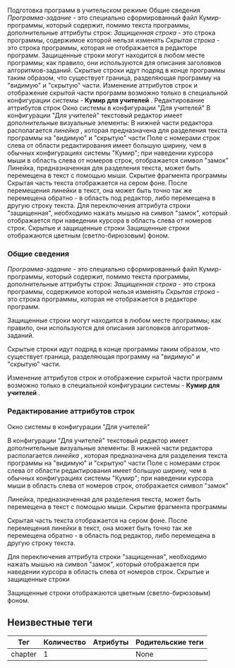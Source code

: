 Подготовка программ в учительском режиме Общие сведения *Программа-задание* - это
            специально сформированный файл Кумир-программы, который содержит, помимо текста программы,
            дополнительные аттрибуты строк: *Защищенная строка* -
                    это строка программы, содержимое которой нельзя изменять *Скрытая строка* -
                    это строка программы, которая не отображается в редакторе программ. Защищенные строки могут находится в любом месте программы; как правило, они используются для
            описания заголовков алгоритмов-заданий. Скрытые строки идут подряд в конце программы таким образом, что существует граница, разделяющая
            программу на "видимую" и "скрытую" части. Изменение аттрибутов строк и отображение скрытой части программ возможно только в специальной
            конфигурации системы - **Кумир для учителей** . Редактирование аттрибутов строк   Окно системы в конфигурации "Для учителей" В конфигурации "Для учителей" текстовый редактор имеет дополнительные визуальные элементы: В нижней части редактора располагается *линейка* ,
                    которая предназначена для разделения текста программы на "видимую" и
                    "скрытую" части Поле с номерами строк слева от области редактирования имеет большую ширину, чем в обычных
                        конфигурациях системы "Кумир"; при наведении курсора мыши в область слева от номеров
                        строк, отображается символ "замок" Линейка, предназначенная для разделения текста, может быть перемещена в текст с помощью мыши.   Скрытие фрагмента программы Скрытая часть текста отображается на сером фоне. После перемещения линейки в текст, она может быть точно так
            же перемещена обратно - в область под редактор, либо перемещена в другую строку текста. Для переключения аттрибута строки "защищенная", необходимо нажать мышью на символ "замок",
            который отображается при наведении курсора в область слева от номеров строк.   Скрытые и защищенные строки Защищенные строки отображаются цветным (светло-бирюзовым) фоном.

### Общие сведения

*Программа-задание* - это
            специально сформированный файл Кумир-программы, который содержит, помимо текста программы,
            дополнительные аттрибуты строк: *Защищенная строка* -
                    это строка программы, содержимое которой нельзя изменять *Скрытая строка* -
                    это строка программы, которая не отображается в редакторе программ.

Защищенные строки могут находится в любом месте программы; как правило, они используются для
            описания заголовков алгоритмов-заданий.

Скрытые строки идут подряд в конце программы таким образом, что существует граница, разделяющая
            программу на "видимую" и "скрытую" части.

Изменение аттрибутов строк и отображение скрытой части программ возможно только в специальной
            конфигурации системы - **Кумир для учителей** .

### Редактирование аттрибутов строк

  Окно системы в конфигурации "Для учителей"

В конфигурации "Для учителей" текстовый редактор имеет дополнительные визуальные элементы: В нижней части редактора располагается *линейка* ,
                    которая предназначена для разделения текста программы на "видимую" и
                    "скрытую" части Поле с номерами строк слева от области редактирования имеет большую ширину, чем в обычных
                        конфигурациях системы "Кумир"; при наведении курсора мыши в область слева от номеров
                        строк, отображается символ "замок"

Линейка, предназначенная для разделения текста, может быть перемещена в текст с помощью мыши.   Скрытие фрагмента программы

Скрытая часть текста отображается на сером фоне. После перемещения линейки в текст, она может быть точно так
            же перемещена обратно - в область под редактор, либо перемещена в другую строку текста.

Для переключения аттрибута строки "защищенная", необходимо нажать мышью на символ "замок",
            который отображается при наведении курсора в область слева от номеров строк.   Скрытые и защищенные строки

Защищенные строки отображаются цветным (светло-бирюзовым) фоном.


## Неизвестные теги

| Тег | Количество | Атрибуты | Родительские теги |
|-----|------------|----------|-------------------|
| chapter | 1 |  | None |